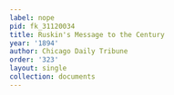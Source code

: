 ```yaml
---
label: nope
pid: fk_31120034
title: Ruskin's Message to the Century
year: '1894'
author: Chicago Daily Tribune
order: '323'
layout: single
collection: documents
---
```

